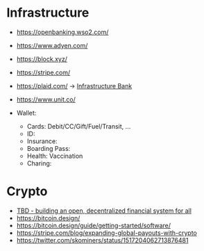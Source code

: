 # Infrastructure

- https://openbanking.wso2.com/
- https://www.adyen.com/
- https://block.xyz/ 
- https://stripe.com/
- https://plaid.com/ -> [Infrastructure Bank](https://column.com/blog/announcing-column/)
- https://www.unit.co/

- Wallet:
  - Cards: Debit/CC/Gift/Fuel/Transit, ...  
  - ID:
  - Insurance: 
  - Boarding Pass:
  - Health: Vaccination
  - Charing: 

# Crypto

- [TBD - building an open, decentralized financial system for all](https://twitter.com/tbd54566975)   
- https://bitcoin.design/
- https://bitcoin.design/guide/getting-started/software/
- https://stripe.com/blog/expanding-global-payouts-with-crypto 
- https://twitter.com/skominers/status/1517204062713876481
